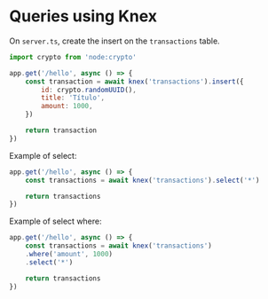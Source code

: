 # Queries using Knex

On `server.ts`, create the insert on the `transactions` table.

```js
import crypto from 'node:crypto'

app.get('/hello', async () => {
    const transaction = await knex('transactions').insert({
        id: crypto.randomUUID(),
        title: 'Título',
        amount: 1000,
    })

    return transaction
})
```

Example of select:

```js
app.get('/hello', async () => {
    const transactions = await knex('transactions').select('*')

    return transactions
})
```

Example of select where:

```js
app.get('/hello', async () => {
    const transactions = await knex('transactions')
    .where('amount', 1000)
    .select('*')

    return transactions
})
```
